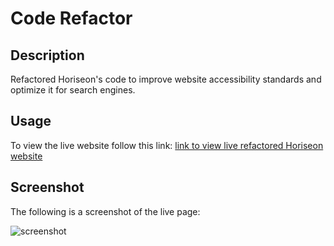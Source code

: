 # Code Refactor

## Description
Refactored Horiseon's code to improve website accessibility standards and optimize it for search engines. 

## Usage
To view the live website follow this link: [link to view live refactored Horiseon website](https://luminescify.github.io/code_refactor/)

## Screenshot
The following is a screenshot of the live page:

![screenshot](./assets/images/horiseon-coderefactor-websitescreenshot.png)